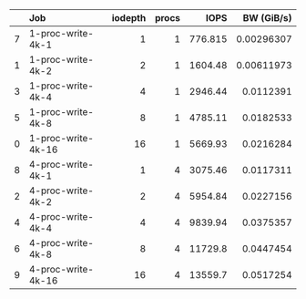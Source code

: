 |    | Job                |   iodepth |   procs |      IOPS |   BW (GiB/s) |
|---:|:-------------------|----------:|--------:|----------:|-------------:|
|  7 | 1-proc-write-4k-1  |         1 |       1 |   776.815 |   0.00296307 |
|  1 | 1-proc-write-4k-2  |         2 |       1 |  1604.48  |   0.00611973 |
|  3 | 1-proc-write-4k-4  |         4 |       1 |  2946.44  |   0.0112391  |
|  5 | 1-proc-write-4k-8  |         8 |       1 |  4785.11  |   0.0182533  |
|  0 | 1-proc-write-4k-16 |        16 |       1 |  5669.93  |   0.0216284  |
|  8 | 4-proc-write-4k-1  |         1 |       4 |  3075.46  |   0.0117311  |
|  2 | 4-proc-write-4k-2  |         2 |       4 |  5954.84  |   0.0227156  |
|  4 | 4-proc-write-4k-4  |         4 |       4 |  9839.94  |   0.0375357  |
|  6 | 4-proc-write-4k-8  |         8 |       4 | 11729.8   |   0.0447454  |
|  9 | 4-proc-write-4k-16 |        16 |       4 | 13559.7   |   0.0517254  |
